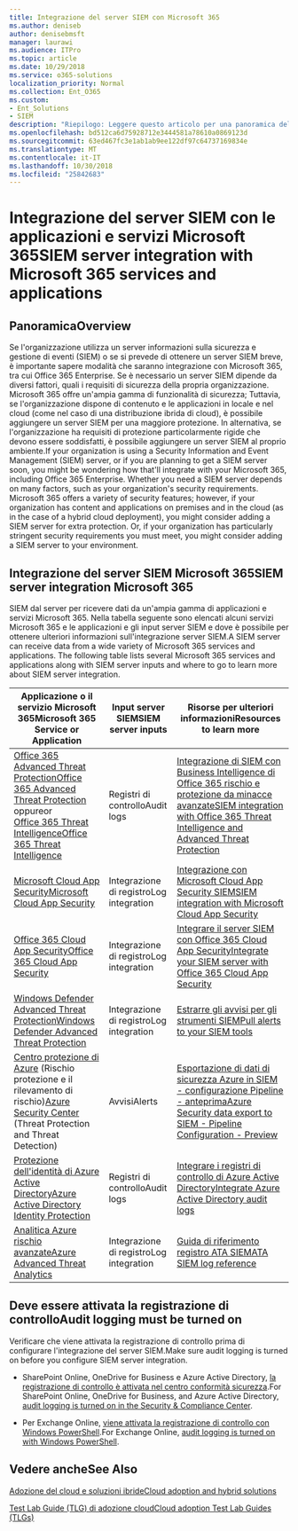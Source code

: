 ```yaml
---
title: Integrazione del server SIEM con Microsoft 365
ms.author: deniseb
author: denisebmsft
manager: laurawi
ms.audience: ITPro
ms.topic: article
ms.date: 10/29/2018
ms.service: o365-solutions
localization_priority: Normal
ms.collection: Ent_O365
ms.custom:
- Ent_Solutions
- SIEM
description: "Riepilogo: Leggere questo articolo per una panoramica dell'integrazione di SIEM server con Microsoft 365."
ms.openlocfilehash: bd512ca6d75928712e3444581a78610a0869123d
ms.sourcegitcommit: 63ed467fc3e1ab1ab9ee122df97c64737169834e
ms.translationtype: MT
ms.contentlocale: it-IT
ms.lasthandoff: 10/30/2018
ms.locfileid: "25842683"
---
```

# <a name="siem-server-integration-with-microsoft-365-services-and-applications"></a><span data-ttu-id="fba57-103">Integrazione del server SIEM con le applicazioni e servizi Microsoft 365</span><span class="sxs-lookup"><span data-stu-id="fba57-103">SIEM server integration with Microsoft 365 services and applications</span></span>

## <a name="overview"></a><span data-ttu-id="fba57-104">Panoramica</span><span class="sxs-lookup"><span data-stu-id="fba57-104">Overview</span></span>

<span data-ttu-id="fba57-p101">Se l'organizzazione utilizza un server informazioni sulla sicurezza e gestione di eventi (SIEM) o se si prevede di ottenere un server SIEM breve, è importante sapere modalità che saranno integrazione con Microsoft 365, tra cui Office 365 Enterprise. Se è necessario un server SIEM dipende da diversi fattori, quali i requisiti di sicurezza della propria organizzazione. Microsoft 365 offre un'ampia gamma di funzionalità di sicurezza; Tuttavia, se l'organizzazione dispone di contenuto e le applicazioni in locale e nel cloud (come nel caso di una distribuzione ibrida di cloud), è possibile aggiungere un server SIEM per una maggiore protezione. In alternativa, se l'organizzazione ha requisiti di protezione particolarmente rigide che devono essere soddisfatti, è possibile aggiungere un server SIEM al proprio ambiente.</span><span class="sxs-lookup"><span data-stu-id="fba57-p101">If your organization is using a Security Information and Event Management (SIEM) server, or if you are planning to get a SIEM server soon, you might be wondering how that'll integrate with your Microsoft 365, including Office 365 Enterprise. Whether you need a SIEM server depends on many factors, such as your organization's security requirements. Microsoft 365 offers a variety of security features; however, if your organization has content and applications on premises and in the cloud (as in the case of a hybrid cloud deployment), you might consider adding a SIEM server for extra protection. Or, if your organization has particularly stringent security requirements you must meet, you might consider adding a SIEM server to your environment.</span></span>

## <a name="siem-server-integration-microsoft-365"></a><span data-ttu-id="fba57-109">Integrazione del server SIEM Microsoft 365</span><span class="sxs-lookup"><span data-stu-id="fba57-109">SIEM server integration Microsoft 365</span></span>

<span data-ttu-id="fba57-p102">SIEM dal server per ricevere dati da un'ampia gamma di applicazioni e servizi Microsoft 365. Nella tabella seguente sono elencati alcuni servizi Microsoft 365 e le applicazioni e gli input server SIEM e dove è possibile per ottenere ulteriori informazioni sull'integrazione server SIEM.</span><span class="sxs-lookup"><span data-stu-id="fba57-p102">A SIEM server can receive data from a wide variety of Microsoft 365 services and applications. The following table lists several Microsoft 365 services and applications along with SIEM server inputs and where to go to learn more about SIEM server integration.</span></span> 

| <span data-ttu-id="fba57-112">Applicazione o il servizio Microsoft 365</span><span class="sxs-lookup"><span data-stu-id="fba57-112">Microsoft 365 Service or Application</span></span> | <span data-ttu-id="fba57-113">Input server SIEM</span><span class="sxs-lookup"><span data-stu-id="fba57-113">SIEM server inputs</span></span> | <span data-ttu-id="fba57-114">Risorse per ulteriori informazioni</span><span class="sxs-lookup"><span data-stu-id="fba57-114">Resources to learn more</span></span> |
| --- | --- | --- |
| [<span data-ttu-id="fba57-115">Office 365 Advanced Threat Protection</span><span class="sxs-lookup"><span data-stu-id="fba57-115">Office 365 Advanced Threat Protection</span></span>](office-365-atp.md) <br/>   <span data-ttu-id="fba57-116">oppure</span><span class="sxs-lookup"><span data-stu-id="fba57-116">or</span></span>   <br/>[<span data-ttu-id="fba57-117">Office 365 Threat Intelligence</span><span class="sxs-lookup"><span data-stu-id="fba57-117">Office 365 Threat Intelligence</span></span>](office-365-ti.md) | <span data-ttu-id="fba57-118">Registri di controllo</span><span class="sxs-lookup"><span data-stu-id="fba57-118">Audit logs</span></span> | [<span data-ttu-id="fba57-119">Integrazione di SIEM con Business Intelligence di Office 365 rischio e protezione da minacce avanzate</span><span class="sxs-lookup"><span data-stu-id="fba57-119">SIEM integration with Office 365 Threat Intelligence and Advanced Threat Protection</span></span>](siem-integration-with-office-365-ti.md) |
| [<span data-ttu-id="fba57-120">Microsoft Cloud App Security</span><span class="sxs-lookup"><span data-stu-id="fba57-120">Microsoft Cloud App Security</span></span>](https://docs.microsoft.com/cloud-app-security/what-is-cloud-app-security) | <span data-ttu-id="fba57-121">Integrazione di registro</span><span class="sxs-lookup"><span data-stu-id="fba57-121">Log integration</span></span> | [<span data-ttu-id="fba57-122">Integrazione con Microsoft Cloud App Security SIEM</span><span class="sxs-lookup"><span data-stu-id="fba57-122">SIEM integration with Microsoft Cloud App Security</span></span>](https://docs.microsoft.com/cloud-app-security/siem) |
| [<span data-ttu-id="fba57-123">Office 365 Cloud App Security</span><span class="sxs-lookup"><span data-stu-id="fba57-123">Office 365 Cloud App Security</span></span>](office-365-cas-overview.md) | <span data-ttu-id="fba57-124">Integrazione di registro</span><span class="sxs-lookup"><span data-stu-id="fba57-124">Log integration</span></span> | [<span data-ttu-id="fba57-125">Integrare il server SIEM con Office 365 Cloud App Security</span><span class="sxs-lookup"><span data-stu-id="fba57-125">Integrate your SIEM server with Office 365 Cloud App Security</span></span>](integrate-your-siem-server-with-office-365-cas.md) |
| [<span data-ttu-id="fba57-126">Windows Defender Advanced Threat Protection</span><span class="sxs-lookup"><span data-stu-id="fba57-126">Windows Defender Advanced Threat Protection</span></span>](https://docs.microsoft.com/windows/security/threat-protection/) | <span data-ttu-id="fba57-127">Integrazione di registro</span><span class="sxs-lookup"><span data-stu-id="fba57-127">Log integration</span></span> | [<span data-ttu-id="fba57-128">Estrarre gli avvisi per gli strumenti SIEM</span><span class="sxs-lookup"><span data-stu-id="fba57-128">Pull alerts to your SIEM tools</span></span>](https://docs.microsoft.com/windows/security/threat-protection/windows-defender-atp/configure-siem-windows-defender-advanced-threat-protection) |
| <span data-ttu-id="fba57-129">[Centro protezione di Azure](https://docs.microsoft.com/azure/security-center/security-center-intro) (Rischio protezione e il rilevamento di rischio)</span><span class="sxs-lookup"><span data-stu-id="fba57-129">[Azure Security Center](https://docs.microsoft.com/azure/security-center/security-center-intro) (Threat Protection and Threat Detection)</span></span> | <span data-ttu-id="fba57-130">Avvisi</span><span class="sxs-lookup"><span data-stu-id="fba57-130">Alerts</span></span> | [<span data-ttu-id="fba57-131">Esportazione di dati di sicurezza Azure in SIEM - configurazione Pipeline - anteprima</span><span class="sxs-lookup"><span data-stu-id="fba57-131">Azure Security data export to SIEM - Pipeline Configuration - Preview</span></span>](https://docs.microsoft.com/azure/security-center/security-center-export-data-to-siem) |
| [<span data-ttu-id="fba57-132">Protezione dell'identità di Azure Active Directory</span><span class="sxs-lookup"><span data-stu-id="fba57-132">Azure Active Directory Identity Protection</span></span>](https://docs.microsoft.com/azure/active-directory/identity-protection/overview) | <span data-ttu-id="fba57-133">Registri di controllo</span><span class="sxs-lookup"><span data-stu-id="fba57-133">Audit logs</span></span> | [<span data-ttu-id="fba57-134">Integrare i registri di controllo di Azure Active Directory</span><span class="sxs-lookup"><span data-stu-id="fba57-134">Integrate Azure Active Directory audit logs</span></span>](https://docs.microsoft.com/azure/security/security-azure-log-integration-ad) |
| [<span data-ttu-id="fba57-135">Analitica Azure rischio avanzate</span><span class="sxs-lookup"><span data-stu-id="fba57-135">Azure Advanced Threat Analytics</span></span>](https://docs.microsoft.com/azure/security/azure-threat-detection) | <span data-ttu-id="fba57-136">Integrazione di registro</span><span class="sxs-lookup"><span data-stu-id="fba57-136">Log integration</span></span> | [<span data-ttu-id="fba57-137">Guida di riferimento registro ATA SIEM</span><span class="sxs-lookup"><span data-stu-id="fba57-137">ATA SIEM log reference</span></span>](https://docs.microsoft.com/advanced-threat-analytics/cef-format-sa) |

## <a name="audit-logging-must-be-turned-on"></a><span data-ttu-id="fba57-138">Deve essere attivata la registrazione di controllo</span><span class="sxs-lookup"><span data-stu-id="fba57-138">Audit logging must be turned on</span></span>

<span data-ttu-id="fba57-139">Verificare che viene attivata la registrazione di controllo prima di configurare l'integrazione del server SIEM.</span><span class="sxs-lookup"><span data-stu-id="fba57-139">Make sure audit logging is turned on before you configure SIEM server integration.</span></span> 

- <span data-ttu-id="fba57-140">SharePoint Online, OneDrive for Business e Azure Active Directory, [la registrazione di controllo è attivata nel centro conformità sicurezza](https://docs.microsoft.com/office365/securitycompliance/turn-audit-log-search-on-or-off).</span><span class="sxs-lookup"><span data-stu-id="fba57-140">For SharePoint Online, OneDrive for Business, and Azure Active Directory, [audit logging is turned on in the Security & Compliance Center](https://docs.microsoft.com/office365/securitycompliance/turn-audit-log-search-on-or-off).</span></span>

- <span data-ttu-id="fba57-141">Per Exchange Online, [viene attivata la registrazione di controllo con Windows PowerShell](https://docs.microsoft.com/office365/securitycompliance/enable-mailbox-auditing).</span><span class="sxs-lookup"><span data-stu-id="fba57-141">For Exchange Online, [audit logging is turned on with Windows PowerShell](https://docs.microsoft.com/office365/securitycompliance/enable-mailbox-auditing).</span></span>
 
## <a name="see-also"></a><span data-ttu-id="fba57-142">Vedere anche</span><span class="sxs-lookup"><span data-stu-id="fba57-142">See Also</span></span>

[<span data-ttu-id="fba57-143">Adozione del cloud e soluzioni ibride</span><span class="sxs-lookup"><span data-stu-id="fba57-143">Cloud adoption and hybrid solutions</span></span>](https://docs.microsoft.com/office365/enterprise/cloud-adoption-and-hybrid-solutions)
  
[<span data-ttu-id="fba57-144">Test Lab Guide (TLG) di adozione cloud</span><span class="sxs-lookup"><span data-stu-id="fba57-144">Cloud adoption Test Lab Guides (TLGs)</span></span>](https://docs.microsoft.com/office365/enterprise/cloud-adoption-test-lab-guides-tlgs)



